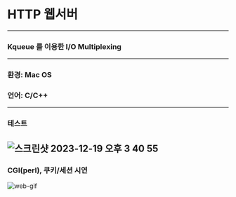 # HTTP 웹서버
---
### Kqueue 를 이용한 I/O Multiplexing
---
### 환경: Mac OS
### 언어: C/C++
---
### 테스트 
![스크린샷 2023-12-19 오후 3 40 55](https://github.com/insubkim/Http-Server/assets/37211885/145a196e-8b0f-4253-ab8a-5776530f50ca)
---
### CGI(perl), 쿠키/세션 시연
![web-gif](https://github.com/insubkim/Http-Server/assets/37211885/b59be90c-9d15-40dc-a63e-680219974f40)

